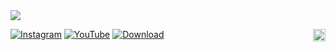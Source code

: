 <img src="https://github.com/NobiDevs/Cue/assets/67208310/d611efd1-7bb1-488c-83a0-80a11ae697df">
<p>
    <a href="https://www.instagram.com/getcued/"><img src="https://img.shields.io/badge/Instagram-%23E4405F.svg?logo=Instagram&logoColor=white" alt="Instagram"></a>
    <a href="https://www.youtube.com/@GetCue"><img src="https://img.shields.io/badge/YouTube-%23FF0000.svg?logo=YouTube&logoColor=white" alt="YouTube"></a>
    <a href="https://chromewebstore.google.com/"><img src="https://img.shields.io/badge/Download-4285F4?logo=GoogleChrome&logoColor=white" alt="Download"></a>
    <img align="right" height="20px" alt="Powered by Google Gemini" src="https://github.com/NobiDevs/Cue/assets/67208310/e80be5ab-9d70-4e12-9558-33a7e827f828">
</p>


<!-- <p align="center">an extension to make browsing easier.</p>
&nbsp; -->




